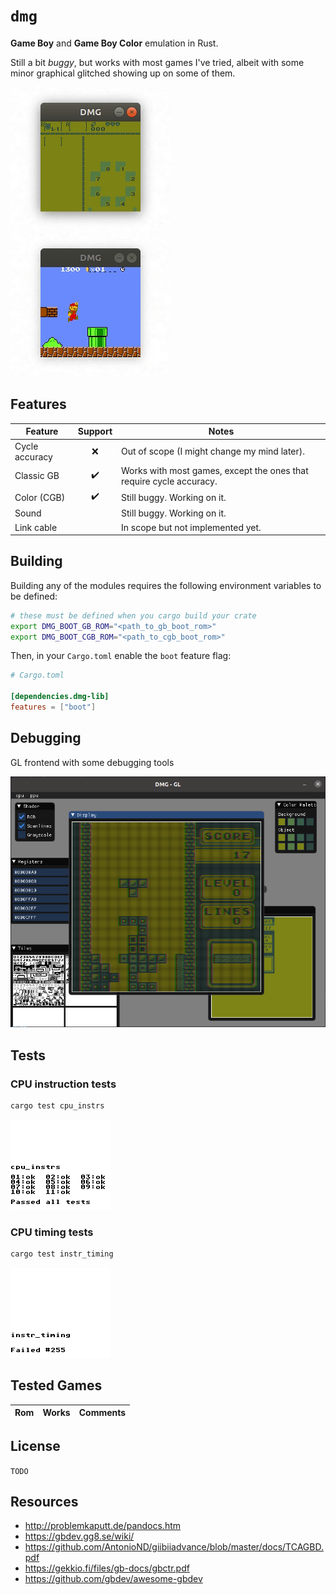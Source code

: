 # `dmg`

**Game Boy** and **Game Boy Color** emulation in Rust.

Still a bit *buggy*, but works with most games I've tried, albeit with some minor graphical glitched showing up on some of them.

![](assets/zelda.gif)
![](assets/mario.gif)

## Features

| Feature | Support | Notes
| --- | :-----: | ---
| Cycle accuracy | ❌ | Out of scope (I might change my mind later).
| Classic GB | ✔️ | Works with most games, except the ones that require cycle accuracy.
| Color (CGB) | ✔️ | Still buggy. Working on it.
| Sound | | Still buggy. Working on it.
| Link cable | | In scope but not implemented yet.

## Building

Building any of the modules requires the following environment variables to be defined:

```bash
# these must be defined when you cargo build your crate
export DMG_BOOT_GB_ROM="<path_to_gb_boot_rom>"
export DMG_BOOT_CGB_ROM="<path_to_cgb_boot_rom>"
```

Then, in your `Cargo.toml` enable the `boot` feature flag:

```toml
# Cargo.toml

[dependencies.dmg-lib]
features = ["boot"]
```

## Debugging

GL frontend with some debugging tools

![](assets/debug.png)

## Tests

### CPU instruction tests

```bash
cargo test cpu_instrs
```

![](assets/cpu_instrs.png)

### CPU timing tests

```bash
cargo test instr_timing
```

![](assets/instr_timing.png)

## Tested Games

| Rom | Works | Comments
| --- | ----- | ---

## License

`TODO`

## Resources

- http://problemkaputt.de/pandocs.htm
- https://gbdev.gg8.se/wiki/
- https://github.com/AntonioND/giibiiadvance/blob/master/docs/TCAGBD.pdf
- https://gekkio.fi/files/gb-docs/gbctr.pdf
- https://github.com/gbdev/awesome-gbdev
